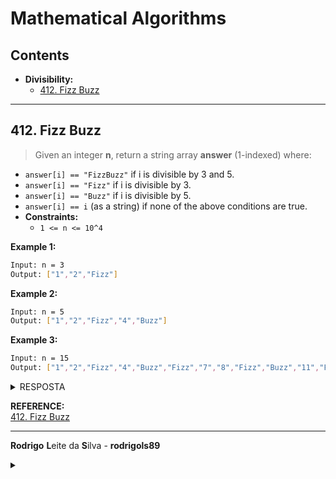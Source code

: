 # Mathematical Algorithms

## Contents

 - **Divisibility:**
   - [412. Fizz Buzz](#412-fizz-buzz)
<!---
[WHITESPACE RULES]
- Same topic = "10" Whitespace character.
- Different topic = "200" Whitespace character.
--->









































































































<!--- ( Divisibility ) --->

---

<div id="412-fizz-buzz"></div>

## 412. Fizz Buzz

> Given an integer **n**, return a string array **answer** (1-indexed) where:

 - `answer[i] == "FizzBuzz"` if i is divisible by 3 and 5.
 - `answer[i] == "Fizz"` if i is divisible by 3.
 - `answer[i] == "Buzz"` if i is divisible by 5.
 - `answer[i] == i` (as a string) if none of the above conditions are true.
 - **Constraints:**
   - `1 <= n <= 10^4`

**Example 1:**

```bash
Input: n = 3
Output: ["1","2","Fizz"]
```

**Example 2:**

```bash
Input: n = 5
Output: ["1","2","Fizz","4","Buzz"]
```

**Example 3:**

```bash
Input: n = 15
Output: ["1","2","Fizz","4","Buzz","Fizz","7","8","Fizz","Buzz","11","Fizz","13","14","FizzBuzz"]
```

<details>

<summary>RESPOSTA</summary>

<br/>

Para começar vamos identificar as entradas e as saídas:

 - **Entrada:**
   - um número inteiro `n`.
 - **Saída:**
   - Uma matriz de strings `answer` (1-indexed).
   - `1 <= n <= 10^4` para evitar overflow.

Vamos começar criando uma lista vazia `answer`:

```python
class Solution:
    def fizzBuzz(self, n: int) -> List[str]:
        answer = []
```

Continuando, agora nós vamos iterar por todos os valores de 1 a `n`:

```python
class Solution:
    def fizzBuzz(self, n: int) -> List[str]:
        answer = []
        for int i in range(1, n + 1):
```

> **Por que nós estamos percorrendo de `1` até `n + 1`?**

 - `range(inicio, fim)`
   - No Python, a função `range(inicio, fim)` gera números de `inicio` até `fim - 1`.
   - Ou seja, o valor final **(fim) não é incluído**.
 - `for i in range(1, n + 1):`
   - Isso significa que o loop vai percorrer os valores: 1, 2, 3, ..., n
   - **NOTE:** Incluindo o `n` na contagem.
 - **Se fosse apenas range(1, n)?**
   - O último valor seria `n - 1`, e o `n` ficaria de fora.
   - Portanto, usamos `n + 1` para garantir que o número `n` também seja considerado, já que o problema pede para ir de `1` até `n`.

Continuando, dentro do nosso loop primeiro nós vamos verificar se `i` é divisível por 3 e 5 (ao mesmo tempo, `and`):

```python
from typing import List

class Solution:
    def fizzBuzz(self, n: int) -> List[str]:
        answer = []
        for i in range(1, n + 1):
            if i % 3 == 0 and i % 5 == 0:
                answer.append("FizzBuzz")
        return answer
```

 - `if i % 3 == 0 and i % 5 == 0`
   - `if i % 3 == 0` - Para um número ser divisível por 3 o seu resto (mod, %) deve ser 0.
   - `if i % 5 == 0` - Para um número ser divisível por 5 o seu resto (mod, %) deve ser 0.
   - `and` - Para que ambas as condições sejam verdadeiras, eles devem ser verdadeiras ao mesmo tempo.
 - `answer.append("FizzBuzz")`
   - Se essa condição for verdadeira, vamos adicionar **"FizzBuzz"** na lista `answer`.

Continuando, agora vamos verificar se `i` é divisível por 3 (só por 3), se for vamos adicionar **"Fizz"** na lista `answer`:

```python
from typing import List

class Solution:
    def fizzBuzz(self, n: int) -> List[str]:
        answer = []
        for i in range(1, n + 1):
            if i % 3 == 0 and i % 5 == 0:
                answer.append("FizzBuzz")
            elif i % 3 == 0:
                answer.append("Fizz")
        return answer
```

Continuando, agora vamos verificar se `i` é divisível por 5 (só por 5), se for vamos adicionar **"Buzz"** na lista `answer`:

```python
from typing import List

class Solution:
    def fizzBuzz(self, n: int) -> List[str]:
        answer = []
        for i in range(1, n + 1):
            if i % 3 == 0 and i % 5 == 0:
                answer.append("FizzBuzz")
            elif i % 3 == 0:
                answer.append("Fizz")
            elif i % 5 == 0:
                answer.append("Buzz")
        return answer
```

Para finalizar, se `n` não cair em nenhum dos casos vamos retornar uma string com o valor de `i`:

[412-FizzBuzz.py](src/412-FizzBuzz.py)
```python
from typing import List

class Solution:

    def fizzBuzz(self, n: int) -> List[str]:  # O(1)
        answer = []                           # O(1)
        for i in range(1, n + 1):             # O(n) × O(1) = O(n)
            if i % 3 == 0 and i % 5 == 0:     # O(1)
                answer.append("FizzBuzz")     # O(1)
            elif i % 3 == 0:                  # O(1)
                answer.append("Fizz")         # O(1)
            elif i % 5 == 0:                  # O(1)
                answer.append("Buzz")         # O(1)
            else:                             # O(1)
                answer.append(str(i))         # O(1)
        return answer                         # O(1)

if __name__ == '__main__':
    fb = Solution()
    answer = fb.fizzBuzz(15)
    print(answer)
```

**OUTPUT:**
```bash
['1', '2', 'Fizz', '4', 'Buzz', 'Fizz', '7', '8', 'Fizz', 'Buzz', '11', 'Fizz', '13', '14', 'FizzBuzz']
```

 - **Time Complexity:**
   - `Worst Case: O(n)`
     - O loop sempre percorre todos os `n` elementos.
   - `Best Case: O(n)`
     - Mesmo se todos os elementos fossem “FizzBuzz”, ainda precisamos iterar até `n`.
   - `Average Case: O(n)`
     - Independente da mistura entre números e palavras, o loop percorre `n` elementos.
 - **Space Complexity:**
   - `Worst Case: O(n)`
     - No final, a lista *answer* sempre armazena `n` strings.
     - Cada string é de tamanho constante ou pequena em relação a `n`, então consideramos O(1) por item → total O(n).
   - `Best Case: O(n)`
     - Se todos forem "Fizz", "Buzz" ou "FizzBuzz", cada string tem tamanho fixo, mas ainda temos `n` elementos na lista.
   - `Average Case: O(n)`
     - Mesmo que algumas entradas sejam números (com tamanho proporcional a `log n`), em análise de complexidade padrão tratamos strings como O(1), logo o espaço continua proporcional ao número de elementos armazenados: `n`.

</details>

**REFERENCE:**  
[412. Fizz Buzz](https://leetcode.com/problems/fizz-buzz/description/)










































































































---

**Rodrigo** **L**eite da **S**ilva - **rodrigols89**

<details>

<summary></summary>

<br/>

RESPOSTA

```bash

```

![img](images/)  

</details>
